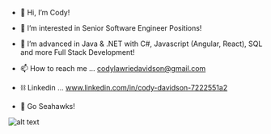 - 👋 Hi, I’m Cody!
- 👀 I’m interested in Senior Software Engineer Positions!
- 🌱 I’m advanced in Java & .NET with C#, Javascript (Angular, React), SQL and more Full Stack Development!
- 📫 How to reach me ... codylawriedavidson@gmail.com
- ⛓️ Linkedin ... www.linkedin.com/in/cody-davidson-7222551a2

- :eagle: Go Seahawks!
 
![alt text](https://teamcolorcodes.com/wp-content/uploads/2014/05/Seattle_Seahawks_logo.jpg)



<!---
Codyd2k1/Codyd2k1 is a ✨ special ✨ repository because its `README.md` (this file) appears on your GitHub profile.
You can click the Preview link to take a look at your changes.
--->
